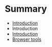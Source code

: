 # Summary

* [Introduction](README.md)
* Introduction
* [Introduction](FAQ/README.md)
* [Browser tools](KB-FAQ/browsertoolsmdmd.md)


